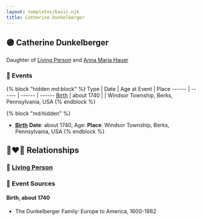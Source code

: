 ```yaml
---
layout: templates/basic.njk
title: Catherine Dunkelberger
---
```

## 🟣 Catherine Dunkelberger

Daughter of [Living Person](/people/1/13545057) and [Anna Maria Hauer](/people/2/22963774)

### 📆 Events

{% block "hidden md:block" %}
Type | Date | Age at Event | Place
------ | ------ | ------ | ------
[Birth](#event-event-2) | about 1740 |  | Windsor Township, Berks, Pennsylvania, USA
{% endblock %}

{% block "md:hidden" %}
- **[Birth](#event-event-2)**
**Date**: about 1740, Age:
**Place**: Windsor Township, Berks, Pennsylvania, USA
{% endblock %}

## 👩‍❤️‍👨 Relationships

### 🔵 [Living Person](/people/9/90884790)

### 📰 Event Sources

#### <a id="event-event-2"></a> Birth, about 1740
* The Dunkelberger Family: Europe to America, 1600-1982